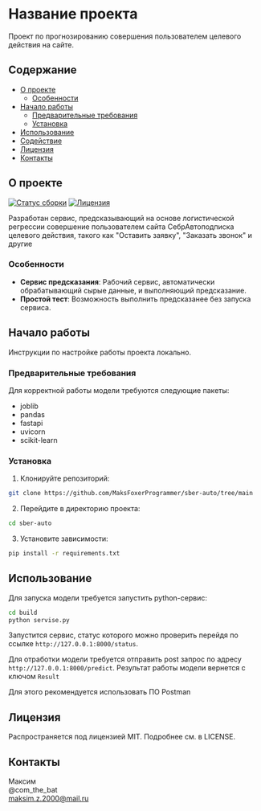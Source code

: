 # Название проекта

Проект по прогнозированию совершения пользователем целевого действия на сайте.

## Содержание

- [О проекте](#о-проекте)
  - [Особенности](#особенности)
- [Начало работы](#начало-работы)
  - [Предварительные требования](#предварительные-требования)
  - [Установка](#установка)
- [Использование](#использование)
- [Содействие](#содействие)
- [Лицензия](#лицензия)
- [Контакты](#контакты)

## О проекте

[![Статус сборки](https://img.shields.io/badge/build-passing-brightgreen)]()
[![Лицензия](https://img.shields.io/badge/license-MIT-blue)]()

Разработан сервис, предсказывающий на основе логистической регрессии совершение пользователем сайта СебрАвтоподписка целевого действия, такого как "Оставить заявку", "Заказать звонок" и другие

### Особенности

- **Сервис предсказания**: Рабочий сервис, автоматически обрабатывающий сырые данные, и выполняющий предсказание.
- **Простой тест**: Возможность выполнить предсказанее без запуска сервиса.

## Начало работы

Инструкции по настройке работы проекта локально. 

### Предварительные требования

Для корректной работы модели требуются следующие пакеты:

- joblib
- pandas
- fastapi
- uvicorn
- scikit-learn

### Установка

1. Клонируйте репозиторий:

```bash
git clone https://github.com/MaksFoxerProgrammer/sber-auto/tree/main
```

2. Перейдите в директорию проекта:

```bash
cd sber-auto
```

3. Установите зависимости:

```bash
pip install -r requirements.txt
```

## Использование

Для запуска модели требуется запустить python-сервис:

```bash
cd build
python servise.py
```

Запустится сервис, статус которого можно проверить перейдя по ссылке `http://127.0.0.1:8000/status`.

Для отработки модели требуется отправить post запрос по адресу `http://127.0.0.1:8000/predict`. Результат работы модели вернется с ключом `Result`

Для этого рекомендуется использовать ПО Postman


## Лицензия

Распространяется под лицензией MIT. Подробнее см. в LICENSE.

## Контакты

Максим \
@com_the_bat \
maksim.z.2000@mail.ru
